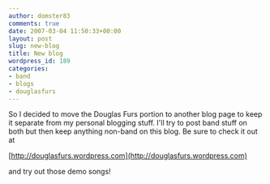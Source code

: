 ```yaml
---
author: domster83
comments: true
date: 2007-03-04 11:50:33+00:00
layout: post
slug: new-blog
title: New blog
wordpress_id: 189
categories:
- band
- blogs
- douglasfurs
---
```


So I decided to move the Douglas Furs portion to another blog page to keep it separate from my personal blogging stuff.
I'll try to post band stuff on both but then keep anything non-band on this blog. Be sure to check it out at




[http://douglasfurs.wordpress.com](http://douglasfurs.wordpress.com)




and try out those demo songs!
